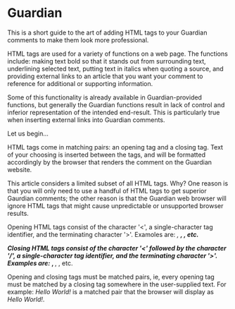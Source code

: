 # Guardian
This is a short guide to the art of adding HTML tags to your Guardian comments to make them look more professional.

HTML tags are used for a variety of functions on a web page. The functions include: making text bold so that it stands out from surrounding text, underlining selected text, putting text in italics when quoting a source, and providing external links to an article that you want your comment to reference for additional or supporting information.

Some of this functionality is already available in Guardian-provided functions, but generally the Guardian functions result in lack of control and inferior representation of the intended end-result. This is particularly true when inserting external links into Guardian comments.

Let us begin...

HTML tags come in matching pairs: an opening tag and a closing tag. Text of your choosing is inserted between the tags, and will be formatted accordingly by the browser that renders the comment on the Guardian website.  

This article considers a limited subset of all HTML tags. Why? One reason is that you will only need to use a handful of HTML tags to get superior Gaurdian comments; the other reason is that the Guardian web browser will ignore HTML tags that might cause unpredictable or unsupported browser results.

Opening HTML tags consist of the character '<', a single-character tag identifier, and the terminating character '>'. Examoles are: <i>, <b>, <a>, etc. 
  
Closing HTML tags consist of the character '<' followed by the character '/', a single-character tag identifier, and the terminating character '>'. Examples are: </i>, </b>, </a>, etc. 

Opening and closing tags must be matched pairs, ie, every opening tag must be matched by a closing tag somewhere in the user-supplied text. For example: <i>Hello World!</i> is a matched pair that the browser will display as <i>Hello World!</i>.
